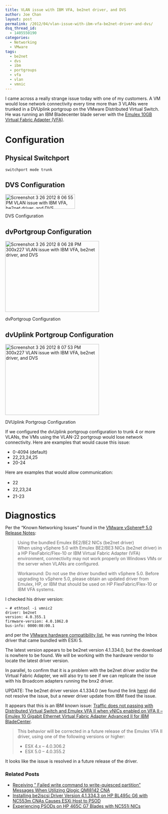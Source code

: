 ```yaml
---
title: VLAN issue with IBM VFA, be2net driver, and DVS
author: Joe Chan
layout: post
permalink: /2012/04/vlan-issue-with-ibm-vfa-be2net-driver-and-dvs/
dsq_thread_id:
  - 1405550190
categories:
  - Networking
  - VMware
tags:
  - be2net
  - dvs
  - ibm
  - portgroups
  - vfa
  - vlan
  - vmnic
---
```

I came across a really strange issue today with one of my customers. A VM would lose network connectivity every time more than 3 VLANs were trunked in a DVUplink portgroup on the VMware Distributed Virtual Switch. He was running an IBM Bladecenter blade server with the <a href="http://www.amazon.com/Emulex-Virtual-Fabric-Adapter-System/dp/B003E7MNWE" onclick="javascript:_gaq.push(['_trackEvent','outbound-article','http://www.amazon.com/Emulex-Virtual-Fabric-Adapter-System/dp/B003E7MNWE']);" rel="nofollow">Emulex 10GB Virtual Fabric Adapter (VFA)</a>.

# Configuration

## Physical Switchport

	  
	switchport mode trunk  
	

## DVS Configuration

<div id="attachment_500" style="width: 233px" class="wp-caption alignnone">
  <a href="http://virtuallyhyper.com/wp-content/uploads/2012/03/Screenshot-3_26_2012-8_06_55-PM.png" onclick="javascript:_gaq.push(['_trackEvent','outbound-article','http://virtuallyhyper.com/wp-content/uploads/2012/03/Screenshot-3_26_2012-8_06_55-PM.png']);"><img class="size-full wp-image-500" title="DVS Configuration" src="http://virtuallyhyper.com/wp-content/uploads/2012/03/Screenshot-3_26_2012-8_06_55-PM.png" alt="Screenshot 3 26 2012 8 06 55 PM VLAN issue with IBM VFA, be2net driver, and DVS" width="223" height="47" /></a><p class="wp-caption-text">
    DVS Configuration
  </p>
</div>

## dvPortgroup Configuration

<div id="attachment_499" style="width: 310px" class="wp-caption alignnone">
  <a href="http://virtuallyhyper.com/wp-content/uploads/2012/03/Screenshot-3_26_2012-8_06_28-PM.png" onclick="javascript:_gaq.push(['_trackEvent','outbound-article','http://virtuallyhyper.com/wp-content/uploads/2012/03/Screenshot-3_26_2012-8_06_28-PM.png']);"><img class="size-medium wp-image-499" title="dvPortgroup Configuration" src="http://virtuallyhyper.com/wp-content/uploads/2012/03/Screenshot-3_26_2012-8_06_28-PM-300x227.png" alt="Screenshot 3 26 2012 8 06 28 PM 300x227 VLAN issue with IBM VFA, be2net driver, and DVS" width="300" height="227" /></a><p class="wp-caption-text">
    dvPortgroup Configuration
  </p>
</div>

## dvUplink Portgroup Configuration

<div id="attachment_501" style="width: 310px" class="wp-caption alignnone">
  <a href="http://virtuallyhyper.com/wp-content/uploads/2012/03/Screenshot-3_26_2012-8_07_53-PM.png" onclick="javascript:_gaq.push(['_trackEvent','outbound-article','http://virtuallyhyper.com/wp-content/uploads/2012/03/Screenshot-3_26_2012-8_07_53-PM.png']);"><img class="size-medium wp-image-501" title="DVUplink Portgroup Configuration" src="http://virtuallyhyper.com/wp-content/uploads/2012/03/Screenshot-3_26_2012-8_07_53-PM-300x227.png" alt="Screenshot 3 26 2012 8 07 53 PM 300x227 VLAN issue with IBM VFA, be2net driver, and DVS" width="300" height="227" /></a><p class="wp-caption-text">
    DVUplink Portgroup Configuration
  </p>
</div>

If we configured the dvUplink portgroup configuration to trunk 4 or more VLANs, the VMs using the VLAN-22 portgroup would lose network connectivity. Here are examples that would cause this issue:

*   0-4094 (default)
*   22,23,24,25
*   20-24

Here are examples that would allow communication:

*   <span style="line-height: 22px;">22</span>
*   <span style="line-height: 22px;">22,23,24</span>
*   <span style="line-height: 22px;">21-23</span>

# <span style="line-height: 22px;">Diagnostics</span>

Per the &#8220;Known Networking Issues&#8221; found in the <a title="VMware vSphere® 5.0 Release Notes" href="https://www.vmware.com/support/vsphere5/doc/vsphere-esx-vcenter-server-50-release-notes.html#networkingissues" onclick="javascript:_gaq.push(['_trackEvent','outbound-article','http://www.vmware.com/support/vsphere5/doc/vsphere-esx-vcenter-server-50-release-notes.html#networkingissues']);" target="_blank">VMware vSphere® 5.0 Release Notes</a>:

> Using the bundled Emulex BE2/BE2 NICs (be2net driver)  
> When using vSphere 5.0 with Emulex BE2/BE3 NICs (be2net driver) in a HP FlexFabric/Flex-10 or IBM Virtual Fabric Adapter (VFA) environment, connectivity may not work properly on Windows VMs or the server when VLANs are configured.
> 
> Workaround: Do not use the driver bundled with vSphere 5.0. Before upgrading to vSphere 5.0, please obtain an updated driver from Emulex, HP, or IBM that should be used on HP FlexFabric/Flex-10 or IBM VFA systems.

I checked his driver version:

	  
	~ # ethtool -i vmnic2  
	driver: be2net  
	version: 4.0.355.1  
	firmware-version: 4.0.1062.0  
	bus-info: 0000:08:00.1  
	

and per the <a title="VMware hardware compatibility list" href="http://www.vmware.com/resources/compatibility/search.php" onclick="javascript:_gaq.push(['_trackEvent','outbound-article','http://www.vmware.com/resources/compatibility/search.php']);" target="_blank">VMware hardware compatibility list</a>, he was running the Inbox driver that came bundled with ESXi 5.

The latest version appears to be be2net version 4.1.334.0, but the download is nowhere to be found. We will be working with the hardware vendor to locate the latest driver version.

In parallel, to confirm that it is a problem with the be2net driver and/or the Virtual Fabric Adapter, we will also try to see if we can replicate the issue with his Broadcom adapters running the bnx2 driver.

UPDATE: The be2net driver version 4.1.334.0 (we found the link <a href="http://downloads.vmware.com/d/details/dt_esxi50_emulex_be2net_413340/dHRAYndld3diZHAlZA " onclick="javascript:_gaq.push(['_trackEvent','outbound-article','http://downloads.vmware.com/d/details/dt_esxi50_emulex_be2net_413340/dHRAYndld3diZHAlZA']);" target="_blank">here</a>) did not resolve the issue, but a newer driver update from IBM fixed the issue.

It appears that this is an IBM known issue: <a title="Traffic does not passing with Distributed Virtual Switch and Emulex VFA II when vNICs enabled on VFA II - Emulex 10 Gigabit Ethernet Virtual Fabric Adapter Advanced II for IBM BladeCenter" href="https://www-947.ibm.com/support/entry/portal/docdisplay?lndocid=migr-5089840" onclick="javascript:_gaq.push(['_trackEvent','outbound-article','http://www-947.ibm.com/support/entry/portal/docdisplay?lndocid=migr-5089840']);" target="_blank">Traffic does not passing with Distributed Virtual Switch and Emulex VFA II when vNICs enabled on VFA II &#8211; Emulex 10 Gigabit Ethernet Virtual Fabric Adapter Advanced II for IBM BladeCenter</a>.

> This behavior will be corrected in a future release of the Emulex VFA II driver, using one of the following versions or higher:
> 
> *   ESX 4.x &#8211; 4.0.306.2
> *   ESX 5.0 &#8211; 4.0.355.2

It looks like the issue is resolved in a future release of the driver.

<div class="SPOSTARBUST-Related-Posts">
  <H3>
    Related Posts
  </H3>
  
  <ul class="entry-meta">
    <li class="SPOSTARBUST-Related-Post">
      <a title="Receiving &#8221; Failed write command to write-quiesced partition&#8221; Messages When Utilizing Qlogic QMI8142 CNA" href="http://virtuallyhyper.com/2012/11/receiving-failed-write-command-to-write-quiesced-partition-messages-when-utilizing-qlogic-qmi8142-cna/" onclick="javascript:_gaq.push(['_trackEvent','outbound-article','http://virtuallyhyper.com/2012/11/receiving-failed-write-command-to-write-quiesced-partition-messages-when-utilizing-qlogic-qmi8142-cna/']);" rel="bookmark">Receiving &#8221; Failed write command to write-quiesced partition&#8221; Messages When Utilizing Qlogic QMI8142 CNA</a>
    </li>
    <li class="SPOSTARBUST-Related-Post">
      <a title="Installing be2iscsi Driver Version 4.1.334.3 on HP BL495c G6 with NC553m CNAs Causes ESXi Host to PSOD" href="http://virtuallyhyper.com/2012/11/installing-be2iscsi-version-4-1-334-3-on-bl495c-g6-for-nc553m-cnas-causes-esxi-host-to-psod/" onclick="javascript:_gaq.push(['_trackEvent','outbound-article','http://virtuallyhyper.com/2012/11/installing-be2iscsi-version-4-1-334-3-on-bl495c-g6-for-nc553m-cnas-causes-esxi-host-to-psod/']);" rel="bookmark">Installing be2iscsi Driver Version 4.1.334.3 on HP BL495c G6 with NC553m CNAs Causes ESXi Host to PSOD</a>
    </li>
    <li class="SPOSTARBUST-Related-Post">
      <a title="Experiencing PSODs on HP 465C G7 Blades with NC551i NICs" href="http://virtuallyhyper.com/2012/11/experiencing-psods-on-hp-465c-g7-blades-with-nc551i-nics/" onclick="javascript:_gaq.push(['_trackEvent','outbound-article','http://virtuallyhyper.com/2012/11/experiencing-psods-on-hp-465c-g7-blades-with-nc551i-nics/']);" rel="bookmark">Experiencing PSODs on HP 465C G7 Blades with NC551i NICs</a>
    </li>
  </ul>
</div>

<p class="wp-flattr-button">
  <a class="FlattrButton" style="display:none;" href="http://virtuallyhyper.com/2012/04/vlan-issue-with-ibm-vfa-be2net-driver-and-dvs/" title=" VLAN issue with IBM VFA, be2net driver, and DVS" rev="flattr;uid:virtuallyhyper;language:en_GB;category:text;tags:be2net,dvs,ibm,portgroups,vfa,vlan,vmnic,blog;button:compact;">After updating our HP Virtual Connect firmware to version 3.60, our ESXi host we would see the following PSOD after a certain amount of time: Here is the actual backtrace:...</a>
</p>